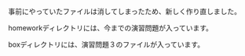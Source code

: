 事前にやっていたファイルは消してしまったため、新しく作り直しました。

homeworkディレクトリには、今までの演習問題が入っています。

boxディレクトリには、演習問題３のファイルが入っています。
